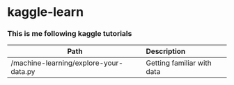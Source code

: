 # kaggle-learn
### This is me following kaggle tutorials

| Path | Description |
| ------------ | :-------------|
|/machine-learning/explore-your-data.py |  Getting familiar with data|
